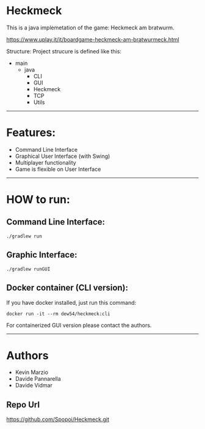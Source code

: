 # Heckmeck

This is a java implemetation of the game:
Heckmeck am bratwurm.

https://www.uplay.it/it/boardgame-heckmeck-am-bratwurmeck.html

Structure:
Project strucure is defined like this:
- main
  - java
    - CLI 
    - GUI
    - Heckmeck
    - TCP
    - Utils
    
  
***
# Features:
- Command Line Interface
- Graphical User Interface (with Swing)
- Multiplayer functionality
- Game is flexible on User Interface 

---

# HOW to run:
## Command Line Interface:

```
./gradlew run 
```
## Graphic Interface:
```
./gradlew runGUI
```
## Docker container (CLI version):
If you have docker installed, just run this command:

```
docker run -it --rm dew54/heckmeck:cli
```
For containerized GUI version please contact the authors.

---
# Authors
- Kevin Marzio
- Davide Pannarella
- Davide Vidmar

## Repo Url
https://github.com/Spopoi/Heckmeck.git
